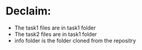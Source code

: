 # Declaim:
- The task1 files are in task1 folder
- The task2 files are in task1 folder
- info folder is the folder cloned from the repositry

